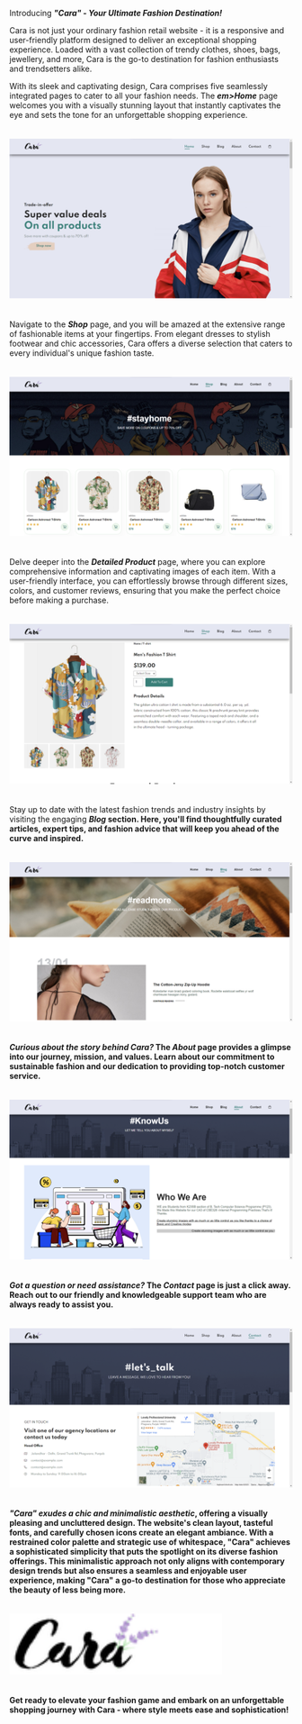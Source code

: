Introducing <b><i>"Cara" - Your Ultimate Fashion Destination!</i></b>

Cara is not just your ordinary fashion retail website - it is a responsive and user-friendly platform designed to deliver an exceptional shopping experience. Loaded with a vast collection of trendy clothes, shoes, bags, jewellery, and more, Cara is the go-to destination for fashion enthusiasts and trendsetters alike.

With its sleek and captivating design, Cara comprises five seamlessly integrated pages to cater to all your fashion needs. The <b><em>em>Home</em></b> page welcomes you with a visually stunning layout that instantly captivates the eye and sets the tone for an unforgettable shopping experience.
<br>
<br>
<br>
<img src="SNAPSHOTS/Home1.png"></img>
<br>
<br>
<br>
Navigate to the <b><em>Shop</em></b> page, and you will be amazed at the extensive range of fashionable items at your fingertips. From elegant dresses to stylish footwear and chic accessories, Cara offers a diverse selection that caters to every individual's unique fashion taste.
<br>
<br>
<br>
<img src="SNAPSHOTS/S1.png"></img>
<br>
<br>
<br>
Delve deeper into the <b><em>Detailed Product</em></b> page, where you can explore comprehensive information and captivating images of each item. With a user-friendly interface, you can effortlessly browse through different sizes, colors, and customer reviews, ensuring that you make the perfect choice before making a purchase.
<br>
<br>
<br>
<img src="SNAPSHOTS/D1.png"></img>
<br>
<br>
<br>
Stay up to date with the latest fashion trends and industry insights by visiting the engaging <b><em>Blog</em><b> section. Here, you'll find thoughtfully curated articles, expert tips, and fashion advice that will keep you ahead of the curve and inspired.
<br>
<br>
<br>
<img src="SNAPSHOTS/B1.png"></img>
<br>
<br>
<br>
<i>Curious about the story behind Cara?</i> The <b><em>About</em></b> page provides a glimpse into our journey, mission, and values. Learn about our commitment to sustainable fashion and our dedication to providing top-notch customer service.
<br>
<br>
<br>
<img src="SNAPSHOTS/A1.png"></img>
<br>
<br>
<br>
<i>Got a question or need assistance?</i> The <b><em>Contact</em></b> page is just a click away. Reach out to our friendly and knowledgeable support team who are always ready to assist you.
<br>
<br>
<br>
<img src="SNAPSHOTS/C1.png"></img>
<br>
<br>
<br>
<i>"Cara" exudes a chic and minimalistic aesthetic</i>, offering a visually pleasing and uncluttered design. The website's clean layout, tasteful fonts, and carefully chosen icons create an elegant ambiance. With a restrained color palette and strategic use of whitespace, "Cara" achieves a sophisticated simplicity that puts the spotlight on its diverse fashion offerings. This minimalistic approach not only aligns with contemporary design trends but also ensures a seamless and enjoyable user experience, making "Cara" a go-to destination for those who appreciate the beauty of less being more.
<br>
<br>
<br>
<img src="img/logo.png" style="width: 75%;align-items:center;"></img>
<br>
<br>
<br>
Get ready to elevate your fashion game and embark on an unforgettable shopping journey with Cara - where style meets ease and sophistication!
